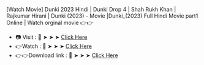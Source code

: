 [Watch Movie] Dunki 2023 Hindi | Dunki Drop 4 | Shah Rukh Khan | Rajkumar Hirani | Dunki (2023) - Movie |Dunki_(2023) Full Hindi Movie part1 Online | Watch orginal movie  👉👉
- 📷 Visit : 👀 ➤ ➤ ➤ [Click Here](https://firecnt.com)
- 👉Watch : 🔴 ➤ ➤ ➤ [Click Here](https://www.firecnt.com/2024/01/dunki-2023-hindi-full-movie.html)
- 👉👉Download link : 🔴 ➤ ➤ ➤ [Click Here](https://todayviral.github.io/video/)
